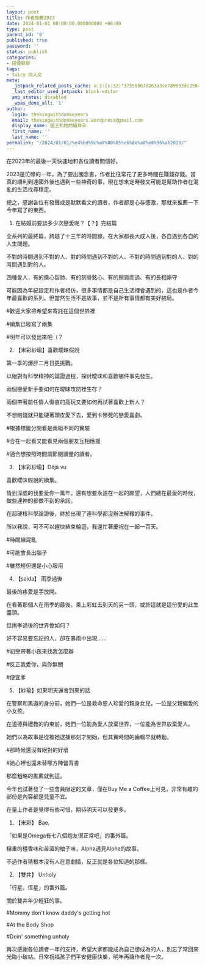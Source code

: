 ```yaml
---
layout: post
title: 作者推薦2023
date: 2024-01-01 00:00:00.000000000 +08:00
type: post
parent_id: '0'
published: true
password: ''
status: publish
categories:
- 隨便聊聊
tags:
- twice 同人文
meta:
  _jetpack_related_posts_cache: a:1:{s:32:"37550b67d263a3ce789993dc25046c5f";a:2:{s:7:"expires";i:1736448027;s:7:"payload";a:6:{i:0;a:1:{s:2:"id";i:4189;}i:1;a:1:{s:2:"id";i:4163;}i:2;a:1:{s:2:"id";i:3080;}i:3;a:1:{s:2:"id";i:3009;}i:4;a:1:{s:2:"id";i:437;}i:5;a:1:{s:2:"id";i:233;}}}}
  _last_editor_used_jetpack: block-editor
  amp_status: disabled
  _wpas_done_all: '1'
author:
  login: thekingwithdonkeyears
  email: thekingwithdonkeyears.wordpress@gmail.com
  display_name: 國王和她的驢耳朵
  first_name: ''
  last_name: ''
permalink: "/2024/01/01/%e4%bd%9c%e8%80%85%e6%8e%a8%e8%96%a62023/"
---
```


在2023年的最後一天快速地和各位讀者問個好。

2023是忙碌的一年，為了要出國念書，作者比往常花了更多時間在賺錢存錢。當真的順利到達國外後也遇到一些神奇的事，現在想來定時發文可能是幫助作者在混亂的生活找尋穩定。

總之，感謝各位有發聲或是默默看文的讀者，作者都是心存感激，那就來推薦一下今年寫了的東西。

1. 在結婚前要談多少次戀愛呢？【？】完結篇

全系列的最終篇，跨越了十三年的時間線，在大家都長大成人後，各自遇到各自的人生問題。

不對的時間遇到不對的人、對的時間遇到不對的人、不對的時間遇到對的人、對的時間遇到對的人。

四種愛人，有的撕心裂肺、有的刻骨銘心、有的擦肩而過、有的長相廝守

可能因為年紀設定和作者相仿，很多事情都是自己生活裡會遇到的，這也是作者今年最喜歡的系列。但當然生活不是故事，並不是所有事情都有美好結局。

#歡迎大家把希望來寄託在這個世界裡

#續集已經寫了兩集

#明年可以發出來吧（？

2. 【米彩紗瑜】喜歡曖昧假說

第一季的爆肝二月日更挑戰。

以絕對有科學精神的論證過程，探討曖昧和喜歡哪件事先發生。

兩個戀愛新手要如何在曖昧攻防裡生存？

兩個帶著前任情人傷痕的高玩又要如何再試著喜歡上新人？

不想賠錢就只能硬著頭皮愛下去，愛到卡慘死的戀愛喜劇。

#根據標籤分開看是兩組不同的實驗

#合在一起看又能看見兩個朋友互相應援

#適合想按照時間調節閱讀量的讀者。

3. 【米彩紗瑜】Déjà vu

喜歡曖昧假說的續集。

情到深處的我要愛你一萬年，還有想要永遠在一起的願望，人們總在最愛的時候，做些連神的都做不到的承諾。

在超硬核科學論證後，終於出現了連科學都沒辦法解釋的事件。

所以我說，可不可以趕快結束輪迴，我還忙著慶祝在一起一百天。

#時間線混亂

#可能會長出腦子

#雖然短但還是小心服用

4. 【saida】 雨季過後

最後的疼愛是手放開。

在看著那個人在雨季的最後，乘上彩虹去到天的另一頭，或許這就是這份愛的此生盡頭。

但雨季過後的世界會如何？

好不容易要忘記的人，卻在暴雨中出現......

#初戀帶著小孩來找我怎麼辦

#反正我愛你，與你無關

#便宜爹

5. 【紗瑜】如果明天還會到來的話

在警察和黑道的身分前，她們一位是救命恩人珍愛的親身女兒，一位是父親偏愛的小女孩。

在道德與禮教的約束前，她們一位能為愛人放棄世界，一位能為世界放棄愛人。

她們以為故事是從被她逮捕那刻才開始，但其實時間的齒輪早就轉動。

#那時候還沒有絕對的好壞

#她心裡也還未替哪方陣營背書

那麼粗略的推薦就到這。

今年也試著發了一些會員限定的文章，僅在Buy Me a Coffee上可見，非常有趣的部份是內容都是兒童不宜。

在量上作者是覺得有些可惜，期待明天可以發更多。

1. 【米彩】 Bae.

「如果是Omega有七八個炮友很正常吧」的番外篇。

穩重的檀香味和苦澀的柚子味，Alpha遇見Alpha的故事。

不過作者猜根本沒有人在意劇情，反正就是各位知道的那樣。

2. 【雙井】 Unholy

「行星。恆星」的番外篇。

關於雙井年少輕狂的事。

#Mommy don't know daddy's getting hot

#At the Body Shop

#Doin' something unholy

再次感謝各位讀者一年的支持，希望大家都能成為自己想成為的人，別忘了常回來光臨小破站。日常祝福孩子們平安健康快樂，明年再讓作者見一次。
